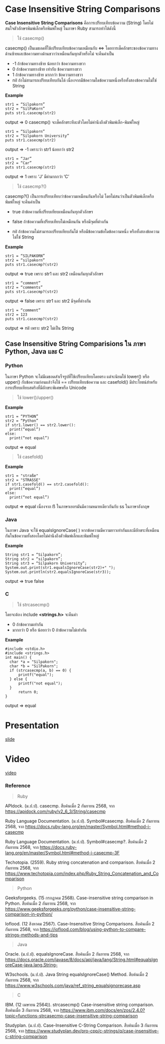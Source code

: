 # Case Insensitive String Comparisons
**Case Insensitive String Comparisons** คือการเปรียบเทียบข้อความ (String) โดยไม่สนใจตัวอักษรพิมพ์เล็กหรือพิมพ์ใหญ่ ในภาษา Ruby สามารถทำได้ดังนี้ 
> ใช้ casecmp()

casecmp() เป็นเมธอดที่ใช้เปรียบเทียบข้อความเหมือนกับ <=> โดยการเช็คอักขระของข้อความทางด้านซ้ายและข้อความทางด้านขวาว่าเหมือนกันทุกตัวหรือไม่ จะคืนค่าเป็น 
- -1 ถ้าข้อความทางซ้าย น้อยกว่า ข้อความทางขวา 
- 0 ถ้าข้อความทางซ้าย เท่ากับ ข้อความทางขวา 
- 1 ถ้าข้อความทางซ้าย มากกว่า ข้อความทางขวา 
- nil ถ้าไม่สามารถเปรียบเทียบกันได้ เนื่องจากมีข้อความใดข้อความหนึ่งหรือทั้งสองข้อความไม่ใช่ String
  
**Example**
```
str1 = “Silpakorn”
str2 = “SilPaKorn”
puts str1.casecmp(str2)
```
output => 0 casecmp() จะเช็คอักขระทีละตัวโดยไม่คำนึงถึงตัวพิมพ์เล็ก-พิมพ์ใหญ่
```
str1 = “Silpakorn”
str2 = “Silpakorn University”
puts str1.casecmp(str2)
```
output => -1 เพราะว่า str1 น้อยกว่า str2
```
str1 = “Jar”
str2 = “Car”
puts str1.casecmp(str2) 
```
output => 1 เพราะ ‘J’ มีค่ามากกว่า ‘C’ 

> ใช้ casecmp?()

casecmp?() เป็นการเปรียบเทียบว่าข้อความเหมือนกันหรือไม่ โดยไม่สนว่าเป็นตัวพิมพ์เล็กหรือพิมพ์ใหญ่ จะคืนค่าเป็น 

- true ถ้าข้อความที่เปรียบเทียบเหมือนกันทุกตัวอักษร 

- false ถ้าข้อความที่เปรียบเทียบไม่เหมือนกัน หรือมีจุดที่ต่างกัน 

- nil ถ้าข้อความไม่สามารถเปรียบเทียบกันได้ หรือมีข้อความข้อใดข้อความหนึ่ง หรือทั้งสองข้อความไม่ใช่ String
  
**Example**
```
str1 = “SILPAKORN”
str2 = “silpakorn”
puts str1.casecmp?(str2) 
```
output => true เพราะ str1 และ str2 เหมือนกันทุกตัวอักษร 
```
str1 = “comment”
str2 = “comments”
puts str1.casecmp?(str2) 
```
output => false เพราะ str1 และ str2 มีจุดที่ต่างกัน 
```
str1 = “comment”
str2 = 123
puts str1.casecmp?(str2) 
```
output => nil เพราะ str2 ไม่เป็น String 

## Case Insensitive String Comparisions ใน ภาษา Python, Java และ C 

### Python

ในภาษา Python จะไม่มีเมธอดสำเร็จรูปที่ใช้เปรียบเทียบโดยตรง แต่จะนิยมใช้ lower() หรือ upper() กับข้อความก่อนแล้วจึงใช้ == เปรียบเทียบข้อความ 
และ casefold() มีประโยชน์สำหรับการเปรียบเทียบสตริงที่มีอักขระพิเศษหรือ Unicode 

>ใช้ lower()/upper() 

**Example**
```
str1 = “PYTHON”
str2 = “Python”
if str1.lower() == str2.lower():
  print(“equal”)
else:
  print(“not equal”) 
```
output => equal 

>ใช้ casefold() 

**Example**
```
str1 = "straße"
str2 = "STRASSE"
if str1.casefold() == str2.casefold():
  print(“equal”)
else:
  print(“not equal”) 
```
output => equal เนื่องจาก ẞ ในภาษาเยอรมันมีความหมายเดียวกันกับ ss ในภาษาอังกฤษ 

### Java 

ในภาษา Java จะใช้ equalsIgnoreCase( ) หากข้อความมีความยาวเท่ากันและมีอักขระที่เหมือนกันในข้อความทั้งสองโดยไม่คำนึงถึงตัวพิมพ์เล็กและพิมพ์ใหญ่

**Example**
```
String str1 = “Silpakorn”;
String str2 = “silpakorn”;
String str3 = “Silpakorn University”;
System.out.print(str1.equalsIgnoreCase(str2)+" ");
System.out.println(str2.equalsIgnoreCase(str3)); 
```
output => true false 

### C 

> ใช้ strcasecmp()

โดยจะต้อง include **<strings.h>** จะคืนค่า 
- 0 ถ้าข้อความเท่ากัน
- มากกว่า 0 หรือ น้อยกว่า 0  ถ้าข้อความไม่เท่ากัน

**Example**
```
#include <stdio.h>
#include <strings.h>
int main() {
  char *a = "Silpakorn";
  char *b = "SilPakorn";
  if (strcasecmp(a, b) == 0) {
      printf("equal");
  } else {
      printf("not equal");
  }
      return 0;
}
```
output => equal 

# Presentation
[slide](https://docs.google.com/presentation/d/1bs3tXOc9rWy8w49l-Y00uwyh0OB6S_lqHPzg9z5e6E0/edit?usp=sharing)
# Video
[video](https://drive.google.com/file/d/17ZB2ciKd3NbCwmD5rUOibQi5NqX4FzBI/view?usp=drive_link)
### Reference 

>Ruby
  
APIdock. (ม.ป.ป). casecmp. สืบค้นเมื่อ 2 กันยายน 2568, จาก https://apidock.com/ruby/v2_6_3/String/casecmp 

Ruby Language Documentation. (ม.ป.ป). Symbol#casecmp. สืบค้นเมื่อ 2 กันยายน 2568, จาก https://docs.ruby-lang.org/en/master/Symbol.html#method-i-casecmp 

Ruby Language Documentation. (ม.ป.ป). Symbol#casecmp?. สืบค้นเมื่อ 2 กันยายน 2568, จาก https://docs.ruby-lang.org/en/master/Symbol.html#method-i-casecmp-3F 

Techotopia. (2559). Ruby string concatenation and comparison. สืบค้นเมื่อ 2 กันยายน 2568, จาก https://www.techotopia.com/index.php/Ruby_String_Concatenation_and_Comparison

>Python
   
Geeksforgeeks. (15 กรกฎาคม 2568). Case-insensitive string comparison in Python. สืบค้นเมื่อ 2 กันยายน 2568, จาก https://www.geeksforgeeks.org/python/case-insensitive-string-comparison-in-python/ 

Ioflood. (12 สิงหาคม 2567). Case-Insensitive String Comparisons. สืบค้นเมื่อ 2 กันยายน 2568, จาก https://ioflood.com/blog/using-python-to-compare-strings-methods-and-tips 

>Java
  
Oracle. (ม.ป.ป). equalsIgnoreCase. สืบค้นเมื่อ 2 กันยายน 2568, จาก https://docs.oracle.com/javase/8/docs/api/java/lang/String.html#equalsIgnoreCase-java.lang.String- 

W3schools. (ม.ป.ป). Java String equalsIgnoreCase() Method. สืบค้นเมื่อ 2 กันยายน 2568, จาก https://www.w3schools.com/java/ref_string_equalsignorecase.asp 

>C
  
IBM. (12 เมษายน 2564)). strcasecmp() Case-insensitive string comparison. สืบค้นเมื่อ 3 กันยายน 2568, จาก https://www.ibm.com/docs/en/zos/2.4.0?topic=functions-strcasecmp-case-insensitive-string-comparison  

Studyplan. (ม.ป.ป). Case-Insensitive C-String Comparison. สืบค้นเมื่อ 3 กันยายน 2568, จาก https://www.studyplan.dev/pro-cpp/c-strings/q/case-insensitive-c-string-comparison 
